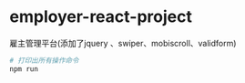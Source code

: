 # employer-react-project
雇主管理平台(添加了jquery 、swiper、mobiscroll、validform)


``` bash
# 打印出所有操作命令
npm run

```